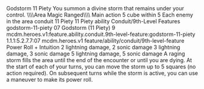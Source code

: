 <ability>
  <name>Godstorm</name>
  <cost>11 Piety</cost>
  <flavor>You summon a divine storm that remains under your control.</flavor>
  <keywords>
    <keyword>\\\\Area</keyword>
    <keyword>Magic</keyword>
    <keyword>Ranged\\\\</keyword>
  </keywords>
  <type>Main action</type>
  <distance>5 cube within 5</distance>
  <target>Each enemy in the area</target>
  <metadata>
    <class>conduit</class>
    <cost>11 Piety</cost>
    <cost_amount>11</cost_amount>
    <cost_resource>Piety</cost_resource>
    <feature_type>ability</feature_type>
    <file_dpath>Conduit/9th-Level Features</file_dpath>
    <item_id>godstorm-11-piety</item_id>
    <item_index>07</item_index>
    <item_name>Godstorm (11 Piety)</item_name>
    <level>9</level>
    <scc>mcdm.heroes.v1:feature.ability.conduit.9th-level-feature:godstorm-11-piety</scc>
    <scdc>1.1.1:5.2.7.7:07</scdc>
    <source>mcdm.heroes.v1</source>
    <type>feature/ability/conduit/9th-level-feature</type>
  </metadata>
  <effects>
    <effect type="roll">
      <roll>Power Roll + Intuition</roll>
      <t1>2 lightning damage, 2 sonic damage</t1>
      <t2>3 lightning damage, 3 sonic damage</t2>
      <t3>5 lightning damage, 5 sonic damage</t3>
    </effect>
    <effect type="mundane">A raging storm fills the area until the end of the encounter or until you are dying. At the start of each of your turns, you can move the storm up to 5 squares (no action required). On subsequent turns while the storm is active, you can use a maneuver to make its power roll.</effect>
  </effects>
</ability>
